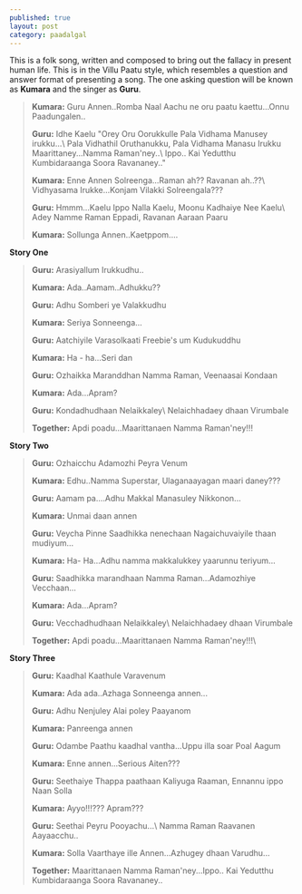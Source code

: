```yaml
---
published: true
layout: post
category: paadalgal
---
```



This is a folk song, written and composed to bring out the fallacy in present human life. This is in the Villu Paatu style, which resembles a question and answer format of presenting a song. The one asking question will be known as **Kumara** and the singer as **Guru**.

>
> **Kumara:** Guru Annen..Romba Naal Aachu ne oru paatu kaettu...Onnu Paadungalen..
>
>**Guru:** Idhe Kaelu
>"Orey Oru Oorukkulle Pala Vidhama Manusey irukku...\\
Pala Vidhathil Oruthanukku, Pala Vidhama Manasu Irukku
Maarittaney...Namma Raman'ney..\\
>Ippo.. Kai Yedutthu Kumbidaraanga Soora Ravananey.."
>
>**Kumara:** Enne Annen Solreenga...Raman ah?? Ravanan ah..??\\
Vidhyasama Irukke...Konjam Vilakki Solreengala???
>
>**Guru:** Hmmm...Kaelu Ippo Nalla Kaelu, Moonu Kadhaiye Nee Kaelu\\
>Adey Namme Raman Eppadi, Ravanan Aaraan Paaru
>
>**Kumara:** Sollunga Annen..Kaetppom....
>

**Story One**

>**Guru:** Arasiyallum Irukkudhu..
>
>**Kumara:** Ada..Aamam..Adhukku??
>
>**Guru:** Adhu Somberi ye Valakkudhu
>
>**Kumara:** Seriya Sonneenga...
>
>**Guru:** Aatchiyile Varasolkaati Freebie's um Kudukuddhu
>
>**Kumara:** Ha - ha...Seri dan
>
>**Guru:** Ozhaikka Maranddhan Namma Raman, Veenaasai Kondaan
>
>**Kumara:** Ada...Apram?
>
>**Guru:** Kondadhudhaan Nelaikkaley\\
>Nelaichhadaey dhaan Virumbale
>
>**Together:** Apdi poadu...Maarittanaen Namma Raman'ney!!!

**Story Two**

>**Guru:** Ozhaicchu Adamozhi Peyra Venum
>
>**Kumara:** Edhu..Namma Superstar, Ulaganaayagan maari daney???
>
>**Guru:** Aamam pa....Adhu Makkal Manasuley Nikkonon...
>
>**Kumara:** Unmai daan annen
>
>**Guru:** Veycha Pinne Saadhikka nenechaan Nagaichuvaiyile thaan mudiyum...
>
>**Kumara:** Ha- Ha...Adhu namma makkalukkey yaarunnu teriyum...
>
>**Guru:** Saadhikka marandhaan Namma Raman...Adamozhiye Vecchaan...
>
>**Kumara:** Ada...Apram?
>
>**Guru:** Vecchadhudhaan Nelaikkaley\\
>Nelaichhadaey dhaan Virumbale 
>
>**Together:** Apdi poadu...Maarittanaen Namma Raman'ney!!!\\

**Story Three**

>**Guru:** Kaadhal Kaathule Varavenum
>
>**Kumara:** Ada ada..Azhaga Sonneenga annen...
>
>**Guru:** Adhu Nenjuley Alai poley Paayanom
>
>**Kumara:** Panreenga annen
>
>**Guru:** Odambe Paathu kaadhal vantha...Uppu illa soar Poal Aagum
>
>**Kumara:** Enne annen...Serious Aiten???
>
>**Guru:** Seethaiye Thappa paathaan Kaliyuga Raaman, Ennannu ippo Naan Solla
>
>**Kumara:** Ayyo!!!??? Apram???
>
>**Guru:** Seethai Peyru Pooyachu...\\
>Namma Raman Raavanen Aayaacchu..
>     
>**Kumara:** Solla Vaarthaye ille Annen...Azhugey dhaan Varudhu...
>
>**Together:** Maarittanaen Namma Raman'ney...Ippo.. Kai Yedutthu Kumbidaraanga Soora Ravananey..
